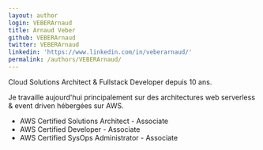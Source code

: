```yaml
---
layout: author
login: VEBERArnaud
title: Arnaud Veber
github: VEBERArnaud
twitter: VEBERArnaud
linkedin: 'https://www.linkedin.com/in/veberarnaud/'
permalink: /authors/VEBERArnaud/
---
```

Cloud Solutions Architect & Fullstack Developer depuis 10 ans.

Je travaille aujourd'hui principalement sur des architectures web serverless & event driven hébergées sur AWS.

- AWS Certified Solutions Architect - Associate
- AWS Certified Developer - Associate
- AWS Certified SysOps Administrator - Associate
